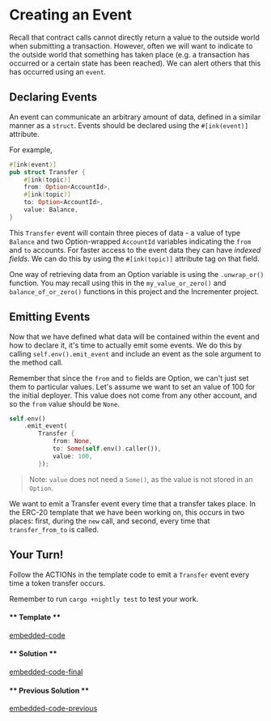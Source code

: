 Creating an Event
===

Recall that contract calls cannot directly return a value to the outside world when submitting a transaction.  However, often we will want to indicate to the outside world that something has taken place (e.g. a transaction has occurred or a certain state has been reached).  We can alert others that this has occurred using an `event`.

## Declaring Events

An event can communicate an arbitrary amount of data, defined in a similar manner as a `struct`.  Events should be declared using the `#[ink(event)]` attribute.

For example,

```rust
#[ink(event)]
pub struct Transfer {
    #[ink(topic)]
    from: Option<AccountId>,
    #[ink(topic)]
    to: Option<AccountId>,
    value: Balance,
}
```

This `Transfer` event will contain three pieces of data - a value of type `Balance` and two Option-wrapped `AccountId` variables indicating the `from` and `to` accounts. For faster access to the event data they can have _indexed fields_. We can do this by using the `#[ink(topic)]` attribute tag on that field. 

One way of retrieving data from an Option<T> variable is using the `.unwrap_or()` function.  You may recall using this in the `my_value_or_zero()` and `balance_of_or_zero()` functions in this project and the Incrementer project.  

## Emitting Events

Now that we have defined what data will be contained within the event and how to declare it, it's time to actually emit some events.  We do this by calling `self.env().emit_event` and include an event as the sole argument to the method call.

Remember that since the `from` and `to` fields are Option<AccountId>, we can't just set them to particular values.  Let's assume we want to set an value of 100 for the initial deployer.  This value does not come from any other account, and so the `from` value should be `None`.

```rust
self.env()
    .emit_event(
        Transfer {
            from: None,
            to: Some(self.env().caller()),
            value: 100,
        });
```

> Note: `value` does not need a `Some()`, as the value is not stored in an `Option`.

We want to emit a Transfer event every time that a transfer takes place.  In the ERC-20 template that we have been working on, this occurs in two places: first, during the `new` call, and second, every time that `transfer_from_to` is called.

## Your Turn!

Follow the ACTIONs in the template code to emit a `Transfer` event every time a token transfer occurs.

Remember to run `cargo +nightly test` to test your work.

<!-- tabs:start -->

#### ** Template **

[embedded-code](./assets/2.3-template.rs ':include :type=code embed-template')

#### ** Solution **

[embedded-code-final](./assets/2.3-finished-code.rs ':include :type=code embed-final')

#### ** Previous Solution **

[embedded-code-previous](./assets/2.2-finished-code.rs ':include :type=code embed-previous')

<!-- tabs:end -->
